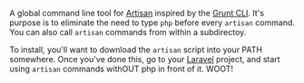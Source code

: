 A global command line tool for [Artisan](http://laravel.com/docs/artisan) inspired by the [Grunt CLI](http://gruntjs.com/getting-started#installing-the-cli). It's purpose is to eliminate the need to type `php` before every `artisan` command. You can also call `artisan` commands from within a subdirectoy.

To install, you'll want to download the `artisan` script into your PATH somewhere. Once you've done this, go to your [Laravel](http://laravel.com) project, and start using `artisan` commands withOUT php in front of it. WOOT!